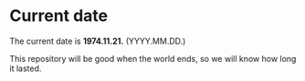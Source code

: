 # Current date

The current date is **1974.11.21.** (YYYY.MM.DD.)

This repository will be good when the world ends, so we will know how long it lasted.